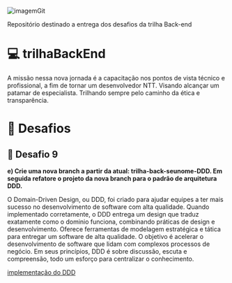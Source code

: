 ![imagemGit](https://user-images.githubusercontent.com/97994560/155146294-e61f3fe0-ee97-4fdf-acd6-2d4c4349ae6a.png)

Repositório destinado a entrega dos desafios da trilha Back-end

# 💻 trilhaBackEnd
A missão nessa nova jornada é a capacitação nos pontos de vista técnico e profissional, a fim de tornar um desenvolvedor NTT. Visando alcançar um patamar de especialista. Trilhando sempre pelo caminho da ética e transparência.

# 📖 Desafios

## 🎯 Desafio 9
**e) Crie uma nova branch a partir da atual: trilha-back-seunome-DDD. Em seguida refatore o projeto da nova branch para o
padrão de arquitetura DDD.**

O Domain-Driven Design, ou DDD, foi criado para ajudar equipes a ter mais sucesso no desenvolvimento de software com 
alta qualidade. Quando implementado corretamente, o DDD entrega um design que traduz exatamente como o dominio funciona,
combinando práticas de design e desenvolvimento. Oferece ferramentas de modelagem estratégica e tática para entregar
um software de alta qualidade. O objetivo é acelerar o desenvolvimento de software que lidam com complexos processos de
negócio. Em seus princípios, DDD é sobre discussão, escuta e compreensão, todo um esforço para centralizar o conhecimento.

[implementação do DDD](https://github.com/ErnaneGS/trilhaBackEnd/blob/desafio08/financys/src/main/java/trilha/back/financys/exceptions/handle/ExceptionHandle.java)


